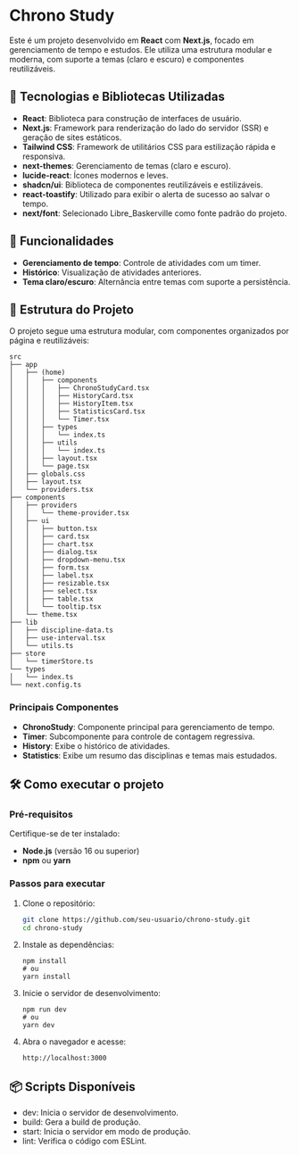 # Chrono Study

Este é um projeto desenvolvido em **React** com **Next.js**, focado em gerenciamento de tempo e estudos. Ele utiliza uma estrutura modular e moderna, com suporte a temas (claro e escuro) e componentes reutilizáveis.

## 🚀 Tecnologias e Bibliotecas Utilizadas

- **React**: Biblioteca para construção de interfaces de usuário.
- **Next.js**: Framework para renderização do lado do servidor (SSR) e geração de sites estáticos.
- **Tailwind CSS**: Framework de utilitários CSS para estilização rápida e responsiva.
- **next-themes**: Gerenciamento de temas (claro e escuro).
- **lucide-react**: Ícones modernos e leves.
- **shadcn/ui**: Biblioteca de componentes reutilizáveis e estilizáveis.
- **react-toastify**: Utilizado para exibir o alerta de sucesso ao salvar o tempo.
- **next/font**: Selecionado Libre_Baskerville como fonte padrão do projeto.

## 🌟 Funcionalidades

- **Gerenciamento de tempo**: Controle de atividades com um timer.
- **Histórico**: Visualização de atividades anteriores.
- **Tema claro/escuro**: Alternância entre temas com suporte a persistência.

## 📂 Estrutura do Projeto

O projeto segue uma estrutura modular, com componentes organizados por página e reutilizáveis:

```plaintext
src
├── app
│   ├── (home)
│   │   ├── components
│   │   │   ├── ChronoStudyCard.tsx
│   │   │   ├── HistoryCard.tsx
│   │   │   ├── HistoryItem.tsx
│   │   │   ├── StatisticsCard.tsx
│   │   │   └── Timer.tsx
│   │   ├── types
│   │   │   └── index.ts
│   │   ├── utils
│   │   │   └── index.ts
│   │   ├── layout.tsx
│   │   └── page.tsx
│   ├── globals.css
│   ├── layout.tsx
│   └── providers.tsx
├── components
│   ├── providers
│   │   └── theme-provider.tsx
│   ├── ui
│   │   ├── button.tsx
│   │   ├── card.tsx
│   │   ├── chart.tsx
│   │   ├── dialog.tsx
│   │   ├── dropdown-menu.tsx
│   │   ├── form.tsx
│   │   ├── label.tsx
│   │   ├── resizable.tsx
│   │   ├── select.tsx
│   │   ├── table.tsx
│   │   └── tooltip.tsx
│   └── theme.tsx
├── lib
│   ├── discipline-data.ts
│   ├── use-interval.tsx
│   └── utils.ts
├── store
│   └── timerStore.ts
└── types
│   └── index.ts
└── next.config.ts
```

### Principais Componentes

- **ChronoStudy**: Componente principal para gerenciamento de tempo.
- **Timer**: Subcomponente para controle de contagem regressiva.
- **History**: Exibe o histórico de atividades.
- **Statistics**: Exibe um resumo das disciplinas e temas mais estudados.

## 🛠️ Como executar o projeto

### Pré-requisitos

Certifique-se de ter instalado:

- **Node.js** (versão 16 ou superior)
- **npm** ou **yarn**

### Passos para executar

1. Clone o repositório:
   ```bash
   git clone https://github.com/seu-usuario/chrono-study.git
   cd chrono-study
   ```
2. Instale as dependências:

   ```
   npm install
   # ou
   yarn install
   ```

3. Inicie o servidor de desenvolvimento:

   ```
   npm run dev
   # ou
   yarn dev
   ```

4. Abra o navegador e acesse:
   ```
   http://localhost:3000
   ```

## 📦 Scripts Disponíveis

- dev: Inicia o servidor de desenvolvimento.
- build: Gera a build de produção.
- start: Inicia o servidor em modo de produção.
- lint: Verifica o código com ESLint.
